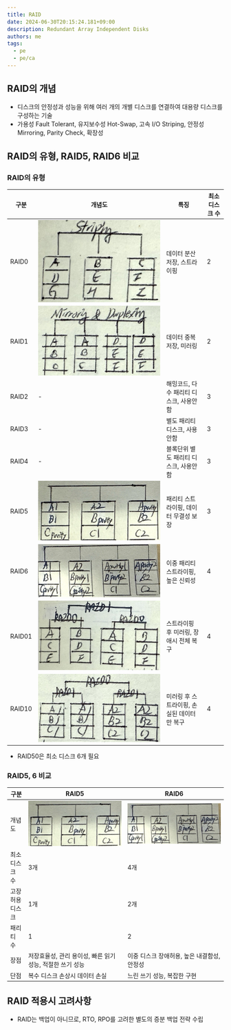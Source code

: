```yaml
---
title: RAID
date: 2024-06-30T20:15:24.181+09:00
description: Redundant Array Independent Disks
authors: me
tags:
  - pe
  - pe/ca 
---
```


## RAID의 개념

- 디스크의 안정성과 성능을 위해 여러 개의 개별 디스크를 연결하여 대용량 디스크를 구성하는 기술
- 가용성 Fault Tolerant, 유지보수성 Hot-Swap, 고속 I/O Striping, 안정성 Mirroring, Parity Check, 확장성

## RAID의 유형, RAID5, RAID6 비교

### RAID의 유형

| 구분 | 개념도 | 특징 | 최소 디스크 수 |
| --- | --- | --- | --- |
| RAID0 | ![raid0](./assets/raid0.jpg) | 데이터 분산 저장, 스트라이핑 | 2 |
| RAID1 | ![raid1](./assets/raid1.jpg) | 데이터 중복 저장, 미러링 | 2 |
| RAID2 | - | 해밍코드, 다수 패리티 디스크, 사용안함 | 3 |
| RAID3 | - | 별도 패리티 디스크, 사용안함 | 3 |
| RAID4 | - | 블록단위 별도 패리티 디스크, 사용안함 | 3 |
| RAID5 | ![raid5](./assets/raid5.jpg) | 패리티 스트라이핑, 데이터 무결성 보장 | 3 |
| RAID6 | ![raid6](./assets/raid6.jpg) | 이중 패리티 스트라이핑, 높은 신뢰성  | 4 |
| RAID01 | ![raid01](./assets/raid01.jpg) | 스트라이핑 후 미러링, 장애시 전체 복구 | 4 |
| RAID10 | ![raid10](./assets/raid10.jpg) | 미러링 후 스트라이핑, 손실된 데이터만 복구 | 4 |

- RAID50은 최소 디스크 6개 필요

### RAID5, 6 비교

| 구분 | RAID5 | RAID6 |
| --- | --- | --- |
| 개념도 | ![raid5](./assets/raid5.jpg) | ![raid6](./assets/raid6.jpg) |
| 최소 디스크 수 | 3개 | 4개 |
| 고장 허용 디스크 | 1개 | 2개 |
| 패리티 수 | 1 | 2 |
| 장점 | 저장효율성, 관리 용이성, 빠른 읽기 성능, 적절한 쓰기 성능 | 이중 디스크 장애허용, 높은 내결함성, 안정성 |
| 단점 | 복수 디스크 손상시 데이터 손실 | 느린 쓰기 성능, 복잡한 구현 |

## RAID 적용시 고려사항

- RAID는 백업이 아니므로, RTO, RPO를 고려한 별도의 증분 백업 전략 수립
